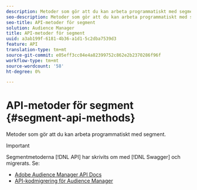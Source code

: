 ```yaml
---
description: Metoder som gör att du kan arbeta programmatiskt med segment.
seo-description: Metoder som gör att du kan arbeta programmatiskt med segment.
seo-title: API-metoder för segment
solution: Audience Manager
title: API-metoder för segment
uuid: a3ab199f-6181-4b36-a1d1-5c2dba7539d3
feature: API
translation-type: tm+mt
source-git-commit: e05eff3cc04e4a82399752c862e2b2370286f96f
workflow-type: tm+mt
source-wordcount: '58'
ht-degree: 0%

---
```



# API-metoder för segment {#segment-api-methods}

Metoder som gör att du kan arbeta programmatiskt med segment.

>[!IMPORTANT]
>
>Segmentmetoderna [!DNL API] har skrivits om med [!DNL Swagger] och migrerats. Se:
>
>* [Adobe Audience Manager API Docs](https://bank.demdex.com/portal/swagger/index.html)
>* [API-kodmigrering för Audience Manager](../../api/api-swagger-migration.md)